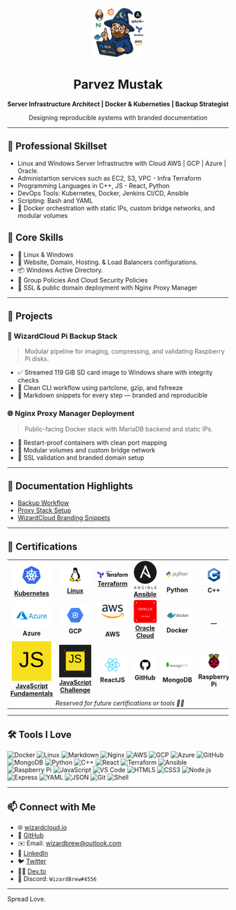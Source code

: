 <div align="center">
  <img src="https://github.com/WizardBrew/WizardBrew/blob/main/assets/wizardcloud-logo.png" width="120" alt="WizardCloud Logo"/>
  <h1>Parvez Mustak</h1>
  <p><strong>Server Infrastructure Architect | Docker & Kuberneties | Backup Strategist</strong></p>
  <p>Designing reproducible systems with branded documentation</p>
</div>

---

## 🧩 Professional Skillset
-   Linux and Windows Server Infrastructre with Cloud AWS | GCP | Azure | Oracle.
-   Administartion services such as EC2, S3, VPC - Infra Terraform
-   Programming Languages in C++, JS - React, Python
-   DevOps Tools:  Kubernetes, Docker, Jenkins CI/CD, Ansible
-   Scripting: Bash and YAML
-   🐳 Docker orchestration with static IPs, custom bridge networks, and modular volumes

## 🧩 Core Skills
- 🐧 Linux & Windows
- 🧱 Website, Domain, Hosting. & Load Balancers configurations.
- 📦 Windows Active Directory.
- 📜 Group Policies And Cloud Security Policies
- 🔐 SSL & public domain deployment with Nginx Proxy Manager

---

## 🚀 Projects

### 🧙 WizardCloud Pi Backup Stack
> Modular pipeline for imaging, compressing, and validating Raspberry Pi disks.

- ✅ Streamed 119 GiB SD card image to Windows share with integrity checks
- 🧼 Clean CLI workflow using partclone, gzip, and fsfreeze
- 📄 Markdown snippets for every step — branded and reproducible

### 🌐 Nginx Proxy Manager Deployment
> Public-facing Docker stack with MariaDB backend and static IPs.

- 🔄 Restart-proof containers with clean port mapping
- 🧱 Modular volumes and custom bridge network
- 🔐 SSL validation and branded domain setup

---

## 📘 Documentation Highlights

- [Backup Workflow](https://github.com/WizardBrew/backup-docs)
- [Proxy Stack Setup](https://github.com/WizardBrew/nginx-stack)
- [WizardCloud Branding Snippets](https://github.com/WizardBrew/wizardcloud-branding)

---

## 🏅 Certifications

<table width="100%">
  <tr>
    <td align="center">
      <a href="https://www.clouddevopshub.com/verify-certificate?serialno=NGX0K8V7" target="_blank">
        <img src="https://github.com/WizardBrew/WizardBrew/blob/main/assets/Kubernetes.svg" width="90"/><br/>
        <strong>Kubernetes</strong>
      </a>
    </td>
    <td align="center">
      <a href="https://www.clouddevopshub.com/verify-certificate?serialno=D1BJECEI" target="_blank">
        <img src="https://github.com/WizardBrew/WizardBrew/blob/main/assets/Linux.svg" width="90"/><br/>
        <strong>Linux</strong>
      </a>
    </td>
    <td align="center">
      <a href="https://www.clouddevopshub.com/verify-certificate?serialno=LS5ZYLZ6" target="_blank">
        <img src="https://github.com/WizardBrew/WizardBrew/blob/main/assets/Terraform_Logo.svg" width="90"/><br/>
        <strong>Terraform</strong>
      </a>
    </td>
    <td align="center">
      <a href="https://www.clouddevopshub.com/verify-certificate?serialno=LS5ZYLZ6" target="_blank">
        <img src="https://github.com/WizardBrew/WizardBrew/blob/main/assets/Ansible_logo.svg" width="90"/><br/>
        <strong>Ansible</strong>
      </a>
    </td>
    <td align="center">
      <img src="https://github.com/WizardBrew/WizardBrew/blob/main/assets/Python.svg" width="90"/><br/>
      <strong>Python</strong>
    </td>
    <td align="center">
      <img src="https://github.com/WizardBrew/WizardBrew/blob/main/assets/C++.svg" width="90"/><br/>
      <strong>C++</strong>
    </td>
  </tr>
  <tr>
    <td align="center">
      <img src="https://github.com/WizardBrew/WizardBrew/blob/main/assets/Microsoft_Azure.svg" width="90"/><br/>
      <strong>Azure</strong>
    </td>
    <td align="center">
      <img src="https://github.com/WizardBrew/WizardBrew/blob/main/assets/Google_Compute.svg" width="90"/><br/>
      <strong>GCP</strong>
    </td>
    <td align="center">
      <img src="https://github.com/WizardBrew/WizardBrew/blob/main/assets/AWS.svg" width="90"/><br/>
      <br/><strong>AWS</strong>
    </td>
    <td align="center">
      <a href="https://catalog-education.oracle.com/ords/certview/filebadge?id=430C797B9E15740510C9B721534F331E0EF7CD16041C65B01F50CF1F744C8AB3" width="120"/>
        <img src="https://github.com/WizardBrew/WizardBrew/blob/main/assets/Oracle.svg" width="90"/><br/>
        <strong>Oracle Cloud</strong>
    </td>
    <td align="center">
      <img src="https://github.com/WizardBrew/WizardBrew/blob/main/assets/Docker.svg" width="90"/><br/>
      <strong>Docker</strong>
    </td>
    <td align="center">
      <br/><strong>—</strong>
    </td>
  </tr>
  <tr>
    <td align="center">
      <a href="https://verified.sertifier.com/en/verify/88732043667561/" target="_blank">
        <img src="https://github.com/WizardBrew/WizardBrew/blob/main/assets/JS.svg" width="90"/><br/>
        <strong>JavaScript Fundamentals</strong>
      </a>
    </td>
    <td align="center">
      <a href="https://verified.sertifier.com/en/verify/63478574921667/" target="_blank">
        <img src="https://github.com/WizardBrew/WizardBrew/blob/main/assets/JS%20Quiz.svg" width="90"/><br/>
        <strong>JavaScript Challenge</strong>
      </a>
    </td>
    <td align="center">
      <img src="https://github.com/WizardBrew/WizardBrew/blob/main/assets/React.svg" width="90"/><br/>
      <strong>ReactJS</strong>
    </td>
    <td align="center">
      <img src="https://github.com/WizardBrew/WizardBrew/blob/main/assets/GitHub-Logo.svg" width="90"/><br/>
      <strong>GitHub</strong>
    </td>
    <td align="center">
      <img src="https://github.com/WizardBrew/WizardBrew/blob/main/assets/MongoDB-Logo.svg" width="90"/><br/>
      <strong>MongoDB</strong>
    </td>
    <td align="center">
      <img src="https://github.com/WizardBrew/WizardBrew/blob/main/assets/RaspberryPi.svg" width="90"/><br/>
      <strong>Raspberry Pi</strong>
    </td>
  </tr>
  <tr>
    <td colspan="6" align="center">
      <em>Reserved for future certifications or tools 🧙‍♂️</em>
    </td>
  </tr>
</table>





---

## 🛠 Tools I Love

![Docker](https://img.shields.io/badge/-Docker-2496ED?logo=docker&logoColor=white&style=for-the-badge)
![Linux](https://img.shields.io/badge/-Linux-FCC624?logo=linux&logoColor=black&style=for-the-badge)
![Markdown](https://img.shields.io/badge/-Markdown-000000?logo=markdown&logoColor=white&style=for-the-badge)
![Nginx](https://img.shields.io/badge/-Nginx-009639?logo=nginx&logoColor=white&style=for-the-badge)
![AWS](https://img.shields.io/badge/-AWS-232F3E?logo=amazon-aws&logoColor=white&style=for-the-badge)
![GCP](https://img.shields.io/badge/-GCP-4285F4?logo=google-cloud&logoColor=white&style=for-the-badge)
![Azure](https://img.shields.io/badge/-Azure-0078D4?logo=microsoft-azure&logoColor=white&style=for-the-badge)
![GitHub](https://img.shields.io/badge/-GitHub-181717?logo=github&logoColor=white&style=for-the-badge)
![MongoDB](https://img.shields.io/badge/-MongoDB-47A248?logo=mongodb&logoColor=white&style=for-the-badge)
![Python](https://img.shields.io/badge/-Python-3776AB?logo=python&logoColor=white&style=for-the-badge)
![C++](https://img.shields.io/badge/-C++-00599C?logo=c%2B%2B&logoColor=white&style=for-the-badge)
![React](https://img.shields.io/badge/-React-61DAFB?logo=react&logoColor=black&style=for-the-badge)
![Terraform](https://img.shields.io/badge/-Terraform-623CE4?logo=terraform&logoColor=white&style=for-the-badge)
![Ansible](https://img.shields.io/badge/-Ansible-000000?logo=ansible&logoColor=white&style=for-the-badge)
![Raspberry Pi](https://img.shields.io/badge/-Raspberry%20Pi-C51A4A?logo=raspberry-pi&logoColor=white&style=for-the-badge)
![JavaScript](https://img.shields.io/badge/-JavaScript-F7DF1E?logo=javascript&logoColor=black&style=for-the-badge)
![VS Code](https://img.shields.io/badge/-VS%20Code-007ACC?logo=visual-studio-code&logoColor=white&style=for-the-badge)
![HTML5](https://img.shields.io/badge/-HTML5-E34F26?logo=html5&logoColor=white&style=for-the-badge)
![CSS3](https://img.shields.io/badge/-CSS3-1572B6?logo=css3&logoColor=white&style=for-the-badge)
![Node.js](https://img.shields.io/badge/-Node.js-339933?logo=node.js&logoColor=white&style=for-the-badge)
![Express](https://img.shields.io/badge/-Express-000000?logo=express&logoColor=white&style=for-the-badge)
![YAML](https://img.shields.io/badge/-YAML-C9C9C9?logo=yaml&logoColor=black&style=for-the-badge)
![JSON](https://img.shields.io/badge/-JSON-000000?logo=json&logoColor=white&style=for-the-badge)
![Git](https://img.shields.io/badge/-Git-F05032?logo=git&logoColor=white&style=for-the-badge)
![Shell](https://img.shields.io/badge/-Shell-4EAA25?logo=gnu-bash&logoColor=white&style=for-the-badge)


---

## 📫 Connect with Me

- 🌐 [wizardcloud.io](https://wizardcloud.io)
- 🐙 [GitHub](https://github.com/WizardBrew)
- ✉️ Email: wizardbrew@outlook.com
- 💼 [LinkedIn](https://www.linkedin.com/in/parvezmustak8004/)
- 🐦 [Twitter](https://twitter.com/wizardbrew)
- 🧑‍💻 [Dev.to](https://parvez.devopsengineer.in)
- 💬 Discord: `WizardBrew#4556`

---
Spread Love.
